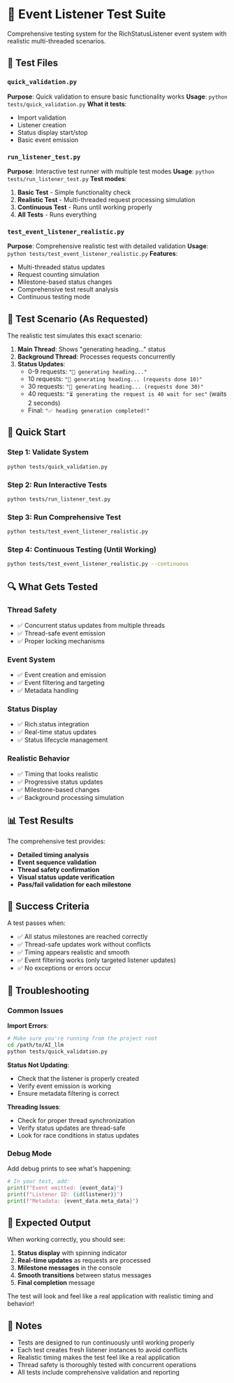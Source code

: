 # 🧪 Event Listener Test Suite

Comprehensive testing system for the RichStatusListener event system with realistic multi-threaded scenarios.

## 📁 Test Files

### `quick_validation.py`
**Purpose**: Quick validation to ensure basic functionality works
**Usage**: `python tests/quick_validation.py`
**What it tests**:
- Import validation
- Listener creation
- Status display start/stop
- Basic event emission

### `run_listener_test.py`
**Purpose**: Interactive test runner with multiple test modes
**Usage**: `python tests/run_listener_test.py`
**Test modes**:
1. **Basic Test** - Simple functionality check
2. **Realistic Test** - Multi-threaded request processing simulation
3. **Continuous Test** - Runs until working properly
4. **All Tests** - Runs everything

### `test_event_listener_realistic.py`
**Purpose**: Comprehensive realistic test with detailed validation
**Usage**: `python tests/test_event_listener_realistic.py`
**Features**:
- Multi-threaded status updates
- Request counting simulation
- Milestone-based status changes
- Comprehensive test result analysis
- Continuous testing mode

## 🎯 Test Scenario (As Requested)

The realistic test simulates this exact scenario:

1. **Main Thread**: Shows "generating heading..." status
2. **Background Thread**: Processes requests concurrently
3. **Status Updates**:
   - 0-9 requests: `"🔄 generating heading..."`
   - 10 requests: `"🔄 generating heading... (requests done 10)"`
   - 30 requests: `"🔄 generating heading... (requests done 30)"`
   - 40 requests: `"⏳ generating the request is 40 wait for sec"` (waits 2 seconds)
   - Final: `"✅ heading generation completed!"`

## 🚀 Quick Start

### Step 1: Validate System
```bash
python tests/quick_validation.py
```

### Step 2: Run Interactive Tests
```bash
python tests/run_listener_test.py
```

### Step 3: Run Comprehensive Test
```bash
python tests/test_event_listener_realistic.py
```

### Step 4: Continuous Testing (Until Working)
```bash
python tests/test_event_listener_realistic.py --continuous
```

## 🔍 What Gets Tested

### Thread Safety
- ✅ Concurrent status updates from multiple threads
- ✅ Thread-safe event emission
- ✅ Proper locking mechanisms

### Event System
- ✅ Event creation and emission
- ✅ Event filtering and targeting
- ✅ Metadata handling

### Status Display
- ✅ Rich.status integration
- ✅ Real-time status updates
- ✅ Status lifecycle management

### Realistic Behavior
- ✅ Timing that looks realistic
- ✅ Progressive status updates
- ✅ Milestone-based changes
- ✅ Background processing simulation

## 📊 Test Results

The comprehensive test provides:
- **Detailed timing analysis**
- **Event sequence validation**
- **Thread safety confirmation**
- **Visual status update verification**
- **Pass/fail validation for each milestone**

## 🎯 Success Criteria

A test passes when:
- ✅ All status milestones are reached correctly
- ✅ Thread-safe updates work without conflicts
- ✅ Timing appears realistic and smooth
- ✅ Event filtering works (only targeted listener updates)
- ✅ No exceptions or errors occur

## 🔧 Troubleshooting

### Common Issues

**Import Errors**:
```bash
# Make sure you're running from the project root
cd /path/to/AI_llm
python tests/quick_validation.py
```

**Status Not Updating**:
- Check that the listener is properly created
- Verify event emission is working
- Ensure metadata filtering is correct

**Threading Issues**:
- Check for proper thread synchronization
- Verify status updates are thread-safe
- Look for race conditions in status updates

### Debug Mode

Add debug prints to see what's happening:
```python
# In your test, add:
print(f"Event emitted: {event_data}")
print(f"Listener ID: {id(listener)}")
print(f"Metadata: {event_data.meta_data}")
```

## 🎉 Expected Output

When working correctly, you should see:
1. **Status display** with spinning indicator
2. **Real-time updates** as requests are processed
3. **Milestone messages** in the console
4. **Smooth transitions** between status messages
5. **Final completion** message

The test will look and feel like a real application with realistic timing and behavior!

## 📝 Notes

- Tests are designed to run continuously until working properly
- Each test creates fresh listener instances to avoid conflicts
- Realistic timing makes the test feel like a real application
- Thread safety is thoroughly tested with concurrent operations
- All tests include comprehensive validation and reporting